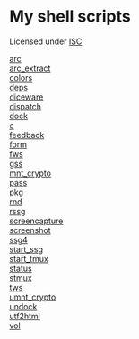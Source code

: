 # My shell scripts

Licensed under [ISC](https://en.m.wikipedia.org/wiki/ISC_license)

[arc](/bin/arc)<br>
[arc_extract](/bin/arc_extract)<br>
[colors](/bin/colors)<br>
[deps](/bin/deps)<br>
[diceware](/bin/diceware)<br>
[dispatch](/bin/dispatch)<br>
[dock](/bin/dock)<br>
[e](/bin/e)<br>
[feedback](/bin/feedback)<br>
[form](/bin/form)<br>
[fws](/bin/fws)<br>
[gss](/bin/gss)<br>
[mnt_crypto](/bin/mnt_crypto)<br>
[pass](/bin/pass)<br>
[pkg](/bin/pkg)<br>
[rnd](/bin/rnd)<br>
[rssg](/bin/rssg)<br>
[screencapture](/bin/screencapture)<br>
[screenshot](/bin/screenshot)<br>
[ssg4](/bin/ssg4)<br>
[start_ssg](/bin/start_ssg)<br>
[start_tmux](/bin/start_tmux)<br>
[status](/bin/status)<br>
[stmux](/bin/stmux)<br>
[tws](/bin/tws)<br>
[umnt_crypto](/bin/umnt_crypto)<br>
[undock](/bin/undock)<br>
[utf2html](/bin/utf2html)<br>
[vol](/bin/vol)<br>
